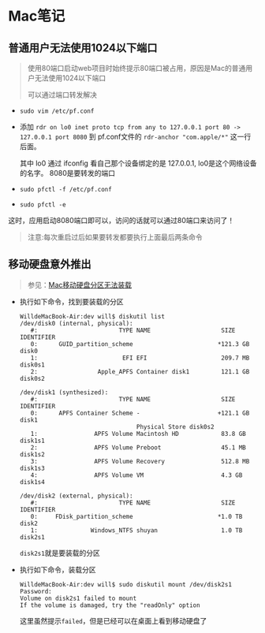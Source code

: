 # Mac笔记

## 普通用户无法使用1024以下端口

> 使用80端口启动web项目时始终提示80端口被占用，原因是Mac的普通用户无法使用1024以下端口
>
> 可以通过端口转发解决

- `sudo vim /etc/pf.conf`
- 添加 `rdr on lo0 inet proto tcp from any to 127.0.0.1 port 80 -> 127.0.0.1 port 8080` 到 pf.conf文件的 `rdr-anchor "com.apple/*"` 这一行后面。

  其中 lo0 通过 ifconfig 看自己那个设备绑定的是 127.0.0.1, lo0是这个网络设备的名字。 8080是要转发的端口
- `sudo pfctl -f /etc/pf.conf`
- `sudo pfctl -e`

这时，应用启动8080端口即可以，访问的话就可以通过80端口来访问了！

> 注意:每次重启过后如果要转发都要执行上面最后两条命令

## 移动硬盘意外推出

> 参见：[Mac移动硬盘分区无法装载](https://blog.csdn.net/tyforfreedom/article/details/48092901) 

+ 执行如下命令，找到要装载的分区

  ```shell
  WilldeMacBook-Air:dev will$ diskutil list
  /dev/disk0 (internal, physical):
     #:                       TYPE NAME                    SIZE       IDENTIFIER
     0:      GUID_partition_scheme                        *121.3 GB   disk0
     1:                        EFI EFI                     209.7 MB   disk0s1
     2:                 Apple_APFS Container disk1         121.1 GB   disk0s2
  
  /dev/disk1 (synthesized):
     #:                       TYPE NAME                    SIZE       IDENTIFIER
     0:      APFS Container Scheme -                      +121.1 GB   disk1
                                   Physical Store disk0s2
     1:                APFS Volume Macintosh HD            83.8 GB    disk1s1
     2:                APFS Volume Preboot                 45.1 MB    disk1s2
     3:                APFS Volume Recovery                512.8 MB   disk1s3
     4:                APFS Volume VM                      4.3 GB     disk1s4
  
  /dev/disk2 (external, physical):
     #:                       TYPE NAME                    SIZE       IDENTIFIER
     0:     FDisk_partition_scheme                        *1.0 TB     disk2
     1:               Windows_NTFS shuyan                  1.0 TB     disk2s1
  ```

  `disk2s1`就是要装载的分区

+ 执行如下命令，装载分区

  ```shell
  WilldeMacBook-Air:dev will$ sudo diskutil mount /dev/disk2s1
  Password:
  Volume on disk2s1 failed to mount
  If the volume is damaged, try the "readOnly" option
  ```

  这里虽然提示`failed`，但是已经可以在桌面上看到移动硬盘了